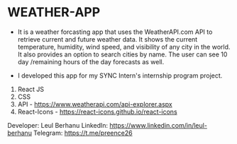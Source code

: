 # WEATHER-APP

<!-- Description -->

- It is a weather forcasting app that uses the WeatherAPI.com API to retrieve current and future weather data. It shows the current temperature, humidity, wind speed, and visibility of any city in the world. It also provides an option to search cities by name. The user can see 10 day /remaining hours of the day forecasts as well.

- I developed this app for my SYNC Intern's internship program project.

<!-- Demo -->

<!-- Technologies Used -->

1. React JS
2. CSS
3. API - https://www.weatherapi.com/api-explorer.aspx
4. React-Icons - https://react-icons.github.io/react-icons

<!-- Contact -->

Developer: Leul Berhanu
LinkedIn: https://www.linkedin.com/in/leul-berhanu
Telegram: https://t.me/preence26
